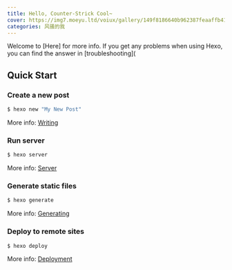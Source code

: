 ```yaml
---
title: Hello, Counter-Strick Cool~
cover: https://img7.moeyu.ltd/voiux/gallery/149f8186640b962387feaaffb41df2c5.png_1280w.jpg
categories: 风骚的我
---
```

Welcome to [Here] for more info. If you get any problems when using Hexo, you can find the answer in [troubleshooting](

## Quick Start

### Create a new post

``` bash
$ hexo new "My New Post"
```

More info: [Writing](https://hexo.io/docs/writing.html)

### Run server

``` bash
$ hexo server
```

More info: [Server](https://hexo.io/docs/server.html)

### Generate static files

``` bash
$ hexo generate
```

More info: [Generating](https://hexo.io/docs/generating.html)

### Deploy to remote sites

``` bash
$ hexo deploy
```

More info: [Deployment](https://hexo.io/docs/one-command-deployment.html)
